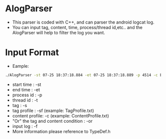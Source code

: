 # AlogParser
* This parser is coded with C++, and can parser the android logcat log.
* You can input tag, content, time, process/thread id,etc.. and the AlogParser will help to filter the log you want.

# Input Format
* Eample: 
```sh
./AlogParser -st 07-25 18:37:18.884 -et 07-25 18:37:18.889 -p 4514 -c E:\Kimmy\test\ContentProfile.txt -f E:\Kimmy\test\phone_crash.log
```
* start time : -st
* end time : -et
* process id : -p
* thread id : -t
* tag : -s
* tag profile : -sf
(example: TagProfile.txt)
* content profile: -c
(example: ContentProfile.txt)
* "Or" the tag and content condition : -or 
* input log : -f
* More information please reference to TypeDef.h
